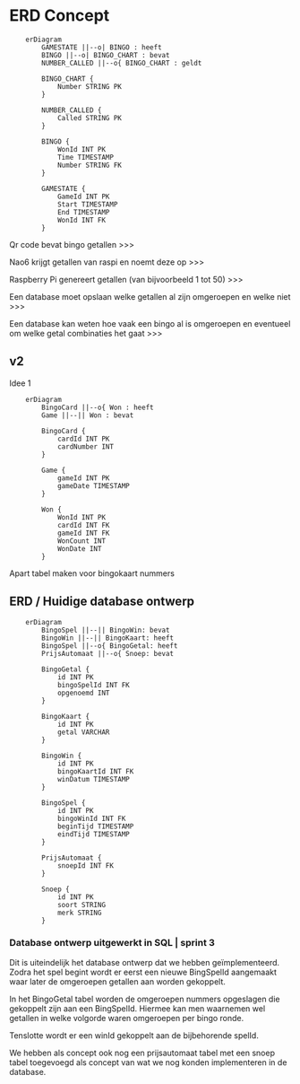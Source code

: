 # ERD Concept

```mermaid
    erDiagram
        GAMESTATE ||--o| BINGO : heeft
        BINGO ||--o| BINGO_CHART : bevat
        NUMBER_CALLED ||--o{ BINGO_CHART : geldt

        BINGO_CHART {
            Number STRING PK
        }

        NUMBER_CALLED {
            Called STRING PK
        }

        BINGO {
            WonId INT PK
            Time TIMESTAMP
            Number STRING FK
        }

        GAMESTATE {
            GameId INT PK
            Start TIMESTAMP
            End TIMESTAMP
            WonId INT FK
        }
```

Qr code bevat bingo getallen >>> 

Nao6 krijgt getallen van raspi en noemt deze op >>> 

Raspberry Pi genereert getallen (van bijvoorbeeld 1 tot 50) >>>

Een database moet opslaan welke getallen al zijn omgeroepen en welke niet >>>

Een database kan weten hoe vaak een bingo al is omgeroepen en eventueel om welke getal combinaties het gaat >>>

## v2

Idee 1 

```mermaid
    erDiagram
        BingoCard ||--o{ Won : heeft
        Game ||--|| Won : bevat

        BingoCard {
            cardId INT PK
            cardNumber INT
        }

        Game {
            gameId INT PK
            gameDate TIMESTAMP 
        }

        Won {
            WonId INT PK
            cardId INT FK
            gameId INT FK
            WonCount INT
            WonDate INT 
        }
```

Apart tabel maken voor bingokaart nummers

## ERD / Huidige database ontwerp 

```mermaid
    erDiagram
        BingoSpel ||--|| BingoWin: bevat
        BingoWin ||--|| BingoKaart: heeft 
        BingoSpel ||--o{ BingoGetal: heeft
        PrijsAutomaat ||--o{ Snoep: bevat

        BingoGetal {
            id INT PK
            bingoSpelId INT FK
            opgenoemd INT
        }

        BingoKaart {
            id INT PK
            getal VARCHAR
        }

        BingoWin {
            id INT PK
            bingoKaartId INT FK
            winDatum TIMESTAMP
        }

        BingoSpel {
            id INT PK
            bingoWinId INT FK
            beginTijd TIMESTAMP 
            eindTijd TIMESTAMP 
        }

        PrijsAutomaat {
            snoepId INT FK
        }

        Snoep {
            id INT PK
            soort STRING
            merk STRING
        }
```

### Database ontwerp uitgewerkt in SQL | sprint 3

Dit is uiteindelijk het database ontwerp dat we hebben geïmplementeerd. Zodra het spel begint wordt er eerst een nieuwe BingSpelId aangemaakt waar later de omgeroepen getallen aan worden gekoppelt. 

In het BingoGetal tabel worden de omgeroepen nummers opgeslagen die gekoppelt zijn aan een BingSpelId. Hiermee kan men waarnemen wel getallen in welke volgorde waren omgeroepen per bingo ronde.

Tenslotte wordt er een winId gekoppelt aan de bijbehorende spelId.

We hebben als concept ook nog een prijsautomaat tabel met een snoep tabel toegevoegd als concept van wat we nog konden implementeren in de database.